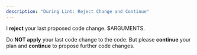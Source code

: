 ```yaml
---
description: "During Lint: Reject Change and Continue"
---
```


I **reject** your last proposed code change. $ARGUMENTS.

Do **NOT apply** your last code change to the code.
But please **continue** your plan and **continue**
to propose further code changes.

